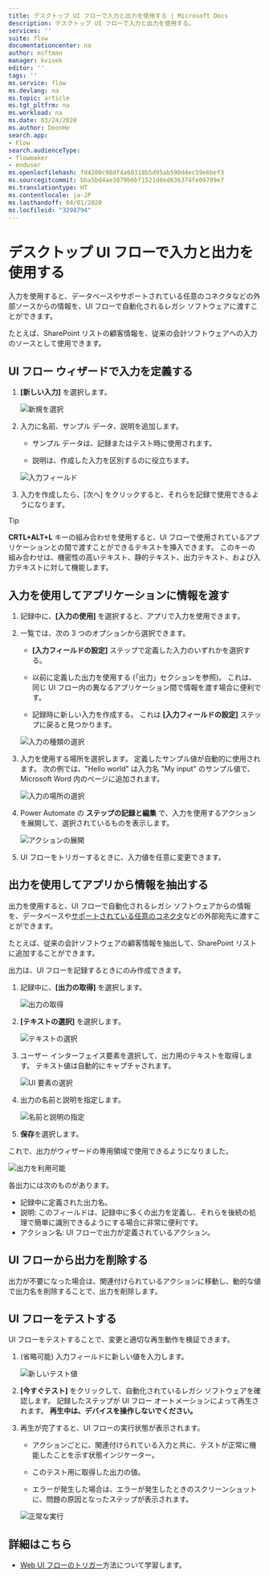 ```yaml
---
title: デスクトップ UI フローで入力と出力を使用する | Microsoft Docs
description: デスクトップ UI フローで入力と出力を使用する。
services: ''
suite: flow
documentationcenter: na
author: msftman
manager: kvivek
editor: ''
tags: ''
ms.service: flow
ms.devlang: na
ms.topic: article
ms.tgt_pltfrm: na
ms.workload: na
ms.date: 03/24/2020
ms.author: DeonHe
search.app:
- Flow
search.audienceType:
- flowmaker
- enduser
ms.openlocfilehash: fd4200c98df4a60318b5d95ab590d4ec59e6bef3
ms.sourcegitcommit: bba5bd4ae3879b6bf1521d8ed636374fe09709e7
ms.translationtype: HT
ms.contentlocale: ja-JP
ms.lasthandoff: 04/01/2020
ms.locfileid: "3298794"
---
```

# <a name="use-inputs-and-outputs-in-desktop-ui-flows"></a>デスクトップ UI フローで入力と出力を使用する

入力を使用すると、データベースやサポートされている任意のコネクタなどの外部ソースからの情報を、UI フローで自動化されるレガシ ソフトウェアに渡すことができます。

たとえば、SharePoint リストの顧客情報を、従来の会計ソフトウェアへの入力のソースとして使用できます。

## <a name="define-inputs-in-the-ui-flows-wizard"></a>UI フロー ウィザードで入力を定義する

1. **[新しい入力]** を選択します。

   ![新規を選択](../media/inputs-outputs-desktop/select-new.png)

1. 入力に名前、サンプル データ、説明を追加します。

    - サンプル データは、記録またはテスト時に使用されます。

    - 説明は、作成した入力を区別するのに役立ちます。

   ![入力フィールド](../media/inputs-outputs-desktop/input-fields.png)

1.  入力を作成したら、[次へ] をクリックすると、それらを記録で使用できるようになります。

>[!TIP]
>**CRTL+ALT+L** キーの組み合わせを使用すると、UI フローで使用されているアプリケーションとの間で渡すことができるテキストを挿入できます。 このキーの組み合わせは、機密性の高いテキスト、静的テキスト、出力テキスト、および入力テキストに対して機能します。 

## <a name="use-inputs-to-pass-information-to-the-application"></a>入力を使用してアプリケーションに情報を渡す

1. 記録中に、**[入力の使用]** を選択すると、アプリで入力を使用できます。

1. 一覧では、次の 3 つのオプションから選択できます。

    - **[入力フィールドの設定]** ステップで定義した入力のいずれかを選択する。

    - 以前に定義した出力を使用する (「出力」セクションを参照)。 これは、同じ UI フロー内の異なるアプリケーション間で情報を渡す場合に便利です。

    - 記録時に新しい入力を作成する。 これは **[入力フィールドの設定]** ステップに戻ると見つかります。

   ![入力の種類の選択](../media/inputs-outputs-desktop/select-input-type.png)

1. 入力を使用する場所を選択します。 定義したサンプル値が自動的に使用されます。 次の例では、"Hello world" は入力名 "My input" のサンプル値で、Microsoft Word 内のページに追加されます。  
    
    ![入力の場所の選択](../media/inputs-outputs-desktop/select-location-for-input.png)

1. Power Automate の **ステップの記録と編集** で、入力を使用するアクションを展開して、選択されているものを表示します。

   ![アクションの展開](../media/inputs-outputs-desktop/expand-actions.png)

1. UI フローをトリガーするときに、入力値を任意に変更できます。

## <a name="use-outputs-to-extract-information-from-the-app"></a>出力を使用してアプリから情報を抽出する

出力を使用すると、UI フローで自動化されるレガシ ソフトウェアからの情報を、データベースや[サポートされている任意のコネクタ](https://flow.microsoft.com/connectors/)などの外部宛先に渡すことができます。

たとえば、従来の会計ソフトウェアの顧客情報を抽出して、SharePoint リストに追加することができます。

出力は、UI フローを記録するときにのみ作成できます。

1. 記録中に、**[出力の取得]** を選択します。

   ![出力の取得](../media/inputs-outputs-desktop/get-output.png)

1. **[テキストの選択]** を選択します。

   ![テキストの選択](../media/inputs-outputs-desktop/select-text.png)

1. ユーザー インターフェイス要素を選択して、出力用のテキストを取得します。 テキスト値は自動的にキャプチャされます。

   <!-- ![Get element output](../media/inputs-outputs-desktop/get-element-output.png) -->

   ![UI 要素の選択](../media/inputs-outputs-desktop/select-ui-element.png)

1. 出力の名前と説明を指定します。

   ![名前と説明の指定](../media/inputs-outputs-desktop/name-description.png)

1. **保存**を選択します。 

これで、出力がウィザードの専用領域で使用できるようになりました。

   ![出力を利用可能](../media/inputs-outputs-desktop/output-available.png)

各出力には次のものがあります。

-  記録中に定義された出力名。
-  説明: このフィールドは、記録中に多くの出力を定義し、それらを後続の処理で簡単に識別できるようにする場合に非常に便利です。
-  アクション名: UI フローで出力が定義されているアクション。

## <a name="delete-an-output-from-a-ui-flow"></a>UI フローから出力を削除する

出力が不要になった場合は、関連付けられているアクションに移動し、動的な値で出力名を削除することで、出力を削除します。

## <a name="test-your-ui-flow"></a>UI フローをテストする

UI フローをテストすることで、変更と適切な再生動作を検証できます。

1. (省略可能) 入力フィールドに新しい値を入力します。 
    
    ![新しいテスト値](../media/inputs-outputs-desktop/new-test-value.png)

1. **[今すぐテスト]** をクリックして、自動化されているレガシ ソフトウェアを確認します。 記録したステップが UI フロー オートメーションによって再生されます。 **再生中は、デバイスを操作しないでください。**

1. 再生が完了すると、UI フローの実行状態が表示されます。

    - アクションごとに、関連付けられている入力と共に、テストが正常に機能したことを示す状態インジケーター。

    - このテスト用に取得した出力の値。

    - エラーが発生した場合は、エラーが発生したときのスクリーンショットに、問題の原因となったステップが表示されます。

   ![正常な実行](../media/inputs-outputs-desktop/successful-run.png)

## <a name="learn-more"></a>詳細はこちら

- [Web UI フローのトリガー](run-ui-flow.md)方法について学習します。



